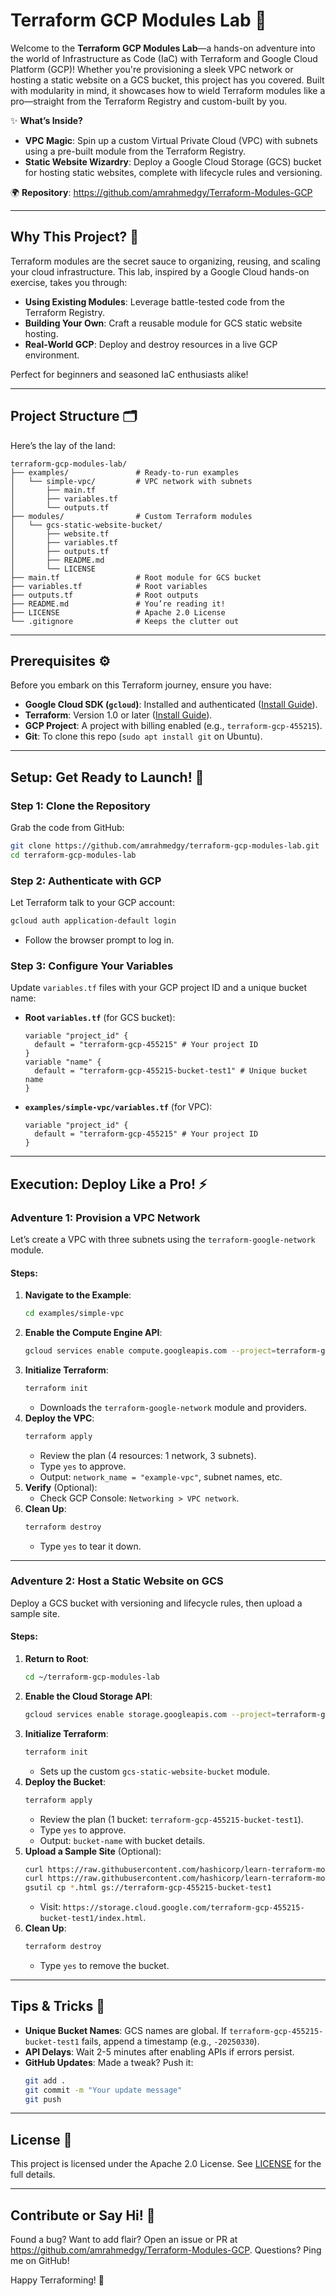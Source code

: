# Terraform GCP Modules Lab 🚀

Welcome to the **Terraform GCP Modules Lab**—a hands-on adventure into the world of Infrastructure as Code (IaC) with Terraform and Google Cloud Platform (GCP)! Whether you're provisioning a sleek VPC network or hosting a static website on a GCS bucket, this project has you covered. Built with modularity in mind, it showcases how to wield Terraform modules like a pro—straight from the Terraform Registry and custom-built by you.

✨ **What’s Inside?**
- **VPC Magic**: Spin up a custom Virtual Private Cloud (VPC) with subnets using a pre-built module from the Terraform Registry.
- **Static Website Wizardry**: Deploy a Google Cloud Storage (GCS) bucket for hosting static websites, complete with lifecycle rules and versioning.

🌍 **Repository**: https://github.com/amrahmedgy/Terraform-Modules-GCP

---

## Why This Project? 🎯
Terraform modules are the secret sauce to organizing, reusing, and scaling your cloud infrastructure. This lab, inspired by a Google Cloud hands-on exercise, takes you through:
- **Using Existing Modules**: Leverage battle-tested code from the Terraform Registry.
- **Building Your Own**: Craft a reusable module for GCS static website hosting.
- **Real-World GCP**: Deploy and destroy resources in a live GCP environment.

Perfect for beginners and seasoned IaC enthusiasts alike!

---

## Project Structure 🗂️
Here’s the lay of the land:
```
terraform-gcp-modules-lab/
├── examples/               # Ready-to-run examples
│   └── simple-vpc/         # VPC network with subnets
│       ├── main.tf
│       ├── variables.tf
│       └── outputs.tf
├── modules/                # Custom Terraform modules
│   └── gcs-static-website-bucket/
│       ├── website.tf
│       ├── variables.tf
│       ├── outputs.tf
│       ├── README.md
│       └── LICENSE
├── main.tf                 # Root module for GCS bucket
├── variables.tf            # Root variables
├── outputs.tf              # Root outputs
├── README.md               # You’re reading it!
├── LICENSE                 # Apache 2.0 License
└── .gitignore              # Keeps the clutter out
```

---

## Prerequisites ⚙️
Before you embark on this Terraform journey, ensure you have:
- **Google Cloud SDK (`gcloud`)**: Installed and authenticated ([Install Guide](https://cloud.google.com/sdk/docs/install)).
- **Terraform**: Version 1.0 or later ([Install Guide](https://developer.hashicorp.com/terraform/tutorials/aws-get-started/install-cli)).
- **GCP Project**: A project with billing enabled (e.g., `terraform-gcp-455215`).
- **Git**: To clone this repo (`sudo apt install git` on Ubuntu).

---

## Setup: Get Ready to Launch! 🌌

### Step 1: Clone the Repository
Grab the code from GitHub:
```bash
git clone https://github.com/amrahmedgy/terraform-gcp-modules-lab.git
cd terraform-gcp-modules-lab
```

### Step 2: Authenticate with GCP
Let Terraform talk to your GCP account:
```bash
gcloud auth application-default login
```
- Follow the browser prompt to log in.

### Step 3: Configure Your Variables
Update `variables.tf` files with your GCP project ID and a unique bucket name:
- **Root `variables.tf`** (for GCS bucket):
  ```hcl
  variable "project_id" {
    default = "terraform-gcp-455215" # Your project ID
  }
  variable "name" {
    default = "terraform-gcp-455215-bucket-test1" # Unique bucket name
  }
  ```
- **`examples/simple-vpc/variables.tf`** (for VPC):
  ```hcl
  variable "project_id" {
    default = "terraform-gcp-455215" # Your project ID
  }
  ```

---

## Execution: Deploy Like a Pro! ⚡

### Adventure 1: Provision a VPC Network
Let’s create a VPC with three subnets using the `terraform-google-network` module.

#### Steps:
1. **Navigate to the Example**:
   ```bash
   cd examples/simple-vpc
   ```
2. **Enable the Compute Engine API**:
   ```bash
   gcloud services enable compute.googleapis.com --project=terraform-gcp-455215
   ```
3. **Initialize Terraform**:
   ```bash
   terraform init
   ```
   - Downloads the `terraform-google-network` module and providers.
4. **Deploy the VPC**:
   ```bash
   terraform apply
   ```
   - Review the plan (4 resources: 1 network, 3 subnets).
   - Type `yes` to approve.
   - Output: `network_name = "example-vpc"`, subnet names, etc.
5. **Verify** (Optional):
   - Check GCP Console: `Networking > VPC network`.
6. **Clean Up**:
   ```bash
   terraform destroy
   ```
   - Type `yes` to tear it down.

---

### Adventure 2: Host a Static Website on GCS
Deploy a GCS bucket with versioning and lifecycle rules, then upload a sample site.

#### Steps:
1. **Return to Root**:
   ```bash
   cd ~/terraform-gcp-modules-lab
   ```
2. **Enable the Cloud Storage API**:
   ```bash
   gcloud services enable storage.googleapis.com --project=terraform-gcp-455215
   ```
3. **Initialize Terraform**:
   ```bash
   terraform init
   ```
   - Sets up the custom `gcs-static-website-bucket` module.
4. **Deploy the Bucket**:
   ```bash
   terraform apply
   ```
   - Review the plan (1 bucket: `terraform-gcp-455215-bucket-test1`).
   - Type `yes` to approve.
   - Output: `bucket-name` with bucket details.
5. **Upload a Sample Site** (Optional):
   ```bash
   curl https://raw.githubusercontent.com/hashicorp/learn-terraform-modules/master/modules/aws-s3-static-website-bucket/www/index.html > index.html
   curl https://raw.githubusercontent.com/hashicorp/learn-terraform-modules/master/modules/aws-s3-static-website-bucket/www/error.html > error.html
   gsutil cp *.html gs://terraform-gcp-455215-bucket-test1
   ```
   - Visit: `https://storage.cloud.google.com/terraform-gcp-455215-bucket-test1/index.html`.
6. **Clean Up**:
   ```bash
   terraform destroy
   ```
   - Type `yes` to remove the bucket.

---

## Tips & Tricks 🌟
- **Unique Bucket Names**: GCS names are global. If `terraform-gcp-455215-bucket-test1` fails, append a timestamp (e.g., `-20250330`).
- **API Delays**: Wait 2-5 minutes after enabling APIs if errors persist.
- **GitHub Updates**: Made a tweak? Push it:
  ```bash
  git add .
  git commit -m "Your update message"
  git push
  ```

---

## License 📜
This project is licensed under the Apache 2.0 License. See [LICENSE](LICENSE) for the full details.

---

## Contribute or Say Hi! 👋
Found a bug? Want to add flair? Open an issue or PR at https://github.com/amrahmedgy/Terraform-Modules-GCP. Questions? Ping me on GitHub!

Happy Terraforming! 🎉
